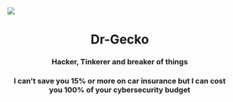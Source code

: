 <img align="center" src="https://drgecko.xyz/src/drgecko_banner.png" style="max-width: 100%;">
<h1 align="center">Dr-Gecko</h1>
<h3 align="center">Hacker, Tinkerer and breaker of things</h3>
<h3 align="center">I can't save you 15% or more on car insurance but I can cost you 100% of your cybersecurity budget</h3>
